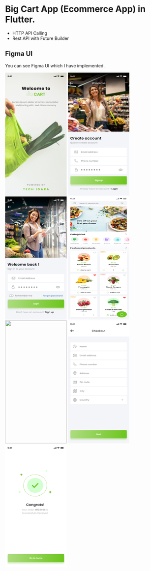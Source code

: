 # Big Cart App (Ecommerce App) in Flutter.
- HTTP API Calling
- Rest API with Future Builder

## Figma UI
You can see Figma UI which I have implemented.

<div>
<img src="https://github.com/MuhammadJamalAshrafi/big_cart_app/blob/main/assets/images/Splash.png" width="200" height="400">
<img src="https://github.com/MuhammadJamalAshrafi/big_cart_app/blob/main/assets/images/Signup.png" width="200" height="400">
<img src="https://github.com/MuhammadJamalAshrafi/big_cart_app/blob/main/assets/images/Login.png" width="200" height="400">

<img src="https://github.com/MuhammadJamalAshrafi/big_cart_app/blob/main/assets/images/Home.png" width="200" height="400">
<img src="https://github.com/MuhammadJamalAshrafi/big_cart_app/blob/main/assets/images/Products.png" width="200" height="400">
<img src="https://github.com/MuhammadJamalAshrafi/big_cart_app/blob/main/assets/images/Checkout.png" width="200" height="400">
<img src="https://github.com/MuhammadJamalAshrafi/big_cart_app/blob/main/assets/images/Shipping%20Information.png" width="200" height="400">


</div>
